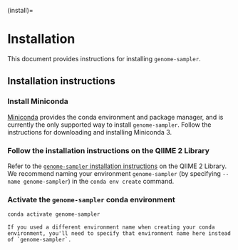 (install)=
# Installation

This document provides instructions for installing `genome-sampler`.

## Installation instructions

### Install Miniconda
[Miniconda](https://conda.io/miniconda.html) provides the conda environment and package manager, and is currently the only supported way to install `genome-sampler`.
Follow the instructions for downloading and installing Miniconda 3.

### Follow the installation instructions on the QIIME 2 Library

Refer to the [`genome-sampler` installation instructions](https://library.qiime2.org/plugin/caporaso-lab/genome-sampler) on the QIIME 2 Library.
We recommend naming your environment `genome-sampler` (by specifying `--name genome-sampler`) in the `conda env create` command.

### Activate the `genome-sampler` conda environment

```bash
conda activate genome-sampler
```

```{note}
If you used a different environment name when creating your conda environment, you'll need to specify that environment name here instead of `genome-sampler`.
```
